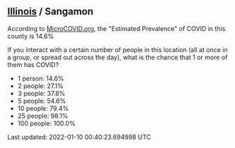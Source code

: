 
## [Illinois](/united-states/illinois) / Sangamon

According to [MicroCOVID.org](http://microcovid.org),
the "Estimated Prevalence" of COVID in this county is 14.6%

If you interact with a certain number of people in this location
(all at once in a group, or spread out across the day), what is the chance that
1 or more of them has COVID?

- 1 person: 14.6%
- 2 people: 27.1%
- 3 people: 37.8%
- 5 people: 54.6%
- 10 people: 79.4%
- 25 people: 98.1%
- 100 people: 100.0%

Last updated: 2022-01-10 00:40:23.694998 UTC

